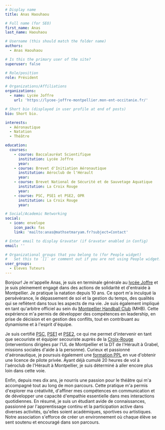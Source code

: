 ```yaml
---
# Display name
title: Anas Haouhaou

# Full name (for SEO)
first_name: Anas
last_name: Haouhaou

# Username (this should match the folder name)
authors:
  - Anas Haouhaou

# Is this the primary user of the site?
superuser: false

# Role/position
role: Président

# Organizations/Affiliations
organizations:
  - name: Lycée Joffre
    url: 'https://lycee-joffre-montpellier.mon-ent-occitanie.fr/'

# Short bio (displayed in user profile at end of posts)
bio: Short bio.

interests:
  - Aéronautique
  - Natation
  - Théâtre

education:
  courses:
    - course: Baccalauréat Scientifique
      institution: Lycée Joffre
      year:
    - course: Brevet d'Initiation Aéronautique
      institution: Aéroclub de l'Hérault
      year:
    - course: Brevet National de Sécurité et de Sauvetage Aquatique
      institution: La Croix Rouge
      year:
    - course: PSC, PSE1 et PSE2, OPR
      institution: La Croix Rouge
      year:

# Social/Academic Networking
social:
  - icon: envelope
    icon_pack: fas
    link: 'mailto:anas@mathsetmaryam.fr?subject=Contact'

# Enter email to display Gravatar (if Gravatar enabled in Config)
email: ''

# Organizational groups that you belong to (for People widget)
#   Set this to `[]` or comment out if you are not using People widget.
user_groups:
  - Eleves Tuteurs
---
```


Bonjour! Je m'appelle Anas, je suis en terminale générale au [lycée Joffre](https://lycee-joffre-montpellier.mon-ent-occitanie.fr/) et je suis pleinement engagé dans des actions de solidarité et d'entraide à Montpellier.
Je pratique la natation depuis 10 ans. Ce sport m'a inculqué la persévérance, le dépassement de soi et la gestion du temps, des qualités qui se reflètent dans tous les aspects de ma vie. Je suis également impliqué en tant qu'arbitre officiel au sein du [Montpellier Handball Club](https://www.montpellierhandball.com/accueil) (MHB). Cette expérience m'a permis de développer des compétences en leadership, en prise de décision et en gestion des conflits, tout en contribuant au dynamisme et à l'esprit d'équipe. 

Je suis certifié [PSC](https://www.croix-rouge.fr/formations), [PSE1](https://competence.croix-rouge.fr/formation/premiers-secours-en-equipe-de-niveau-1-pse1/) et [PSE2](https://competence.croix-rouge.fr/formation/premiers-secours-en-equipe-de-niveau-2-pse2/), ce qui me permet d'intervenir en tant que secouriste et équipier secouriste auprès de la [Croix-Rouge](https://www.croix-rouge.fr/) (interventions dirigées par l'UL de Montpellier et la DT de l'Hérault à Grabel, missions sociales d'aide à la personne).
Curieux et passionné d'aéronautique, je poursuis également une [formation PPL](https://www.aeroformation.fr/formations/licence-ppl/) en vue d'obtenir une licence de pilote privée. Ayant déjà cumulé 20 heures de vol à l'aéroclub de l'Hérault à Montpellier, je suis déterminé à aller encore plus loin dans cette voie.
<!-- Mon stage de troisième à la [Chambre de Commerce et d'Industrie](https://www.herault.cci.fr/) (CCI) de Montpellier m'a plongé au cœur du monde professionnel. -->

Enfin, depuis mes dix ans, je nourris une passion pour le théâtre qui m'a accompagné tout au long de mon parcours. Cette pratique m'a permis d'explorer ma créativité, d'affiner mes compétences en communication et de développer une capacité d'empathie essentielle dans mes interactions quotidiennes.
En résumé, je suis un étudiant avide de connaissances, passionné par l'apprentissage continu et la participation active dans diverses activités, qu'elles soient académiques, sportives ou artistiques. Notre association s'efforce de créer un environnement où chaque élève se sent soutenu et encouragé dans son parcours.